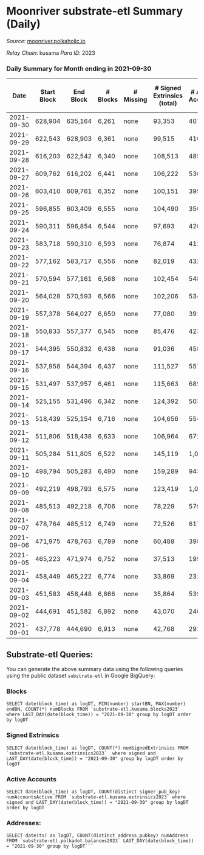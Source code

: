 # Moonriver substrate-etl Summary (Daily)

_Source_: [moonriver.polkaholic.io](https://moonriver.polkaholic.io)

*Relay Chain*: kusama
*Para ID*: 2023



### Daily Summary for Month ending in 2021-09-30


| Date | Start Block | End Block | # Blocks | # Missing | # Signed Extrinsics (total) | # Active Accounts | # Addresses with Balances | # Events | # Transfers | # XCM Transfers In | # XCM Transfers Out |
| ---- | ----------- | --------- | -------- | --------- | --------------------------- | ----------------- | ------------------------- | -------- | ----------- | ------------------ | ------------------- |
| 2021-09-30 | 628,904 | 635,164 | 6,261 | none  | 93,353 | 407 | 121,301 | 623,713 | 22,158 ($21,362,117) |   |   |
| 2021-09-29 | 622,543 | 628,903 | 6,361 | none  | 99,515 | 410 |  | 636,301 | 20,145 ($33,927,229) |   |   |
| 2021-09-28 | 616,203 | 622,542 | 6,340 | none  | 108,513 | 485 |  | 685,890 | 23,364 ($25,652,283) |   |   |
| 2021-09-27 | 609,762 | 616,202 | 6,441 | none  | 106,222 | 530 |  | 719,978 | 26,081 ($27,965,994) |   |   |
| 2021-09-26 | 603,410 | 609,761 | 6,352 | none  | 100,151 | 399 |  | 690,208 | 25,708 ($24,731,556) |   |   |
| 2021-09-25 | 596,855 | 603,409 | 6,555 | none  | 104,490 | 350 |  | 676,717 | 27,734 ($37,302,316) |   |   |
| 2021-09-24 | 590,311 | 596,854 | 6,544 | none  | 97,693 | 420 |  | 565,599 | 23,202 ($42,359,158) |   |   |
| 2021-09-23 | 583,718 | 590,310 | 6,593 | none  | 76,874 | 412 |  | 482,339 | 20,505 ($25,563,947) |   |   |
| 2021-09-22 | 577,162 | 583,717 | 6,556 | none  | 82,019 | 432 |  | 565,538 | 24,511 ($26,333,897) |   |   |
| 2021-09-21 | 570,594 | 577,161 | 6,568 | none  | 102,454 | 548 |  | 690,711 | 36,170 ($42,877,515) |   |   |
| 2021-09-20 | 564,028 | 570,593 | 6,566 | none  | 102,206 | 534 |  | 654,139 | 28,958 ($64,885,219) |   |   |
| 2021-09-19 | 557,378 | 564,027 | 6,650 | none  | 77,080 | 391 |  | 511,167 | 21,190 ($21,624,657) |   |   |
| 2021-09-18 | 550,833 | 557,377 | 6,545 | none  | 85,476 | 423 |  | 554,204 | 23,420 ($20,251,038) |   |   |
| 2021-09-17 | 544,395 | 550,832 | 6,438 | none  | 91,036 | 458 |  | 586,893 | 26,063 ($23,452,108) |   |   |
| 2021-09-16 | 537,958 | 544,394 | 6,437 | none  | 111,527 | 557 |  | 747,197 | 44,599 ($38,569,245) |   |   |
| 2021-09-15 | 531,497 | 537,957 | 6,461 | none  | 115,663 | 685 |  | 783,460 | 44,311 ($80,315,934) |   |   |
| 2021-09-14 | 525,155 | 531,496 | 6,342 | none  | 124,392 | 503 |  | 793,734 | 59,137 ($48,140,066) |   |   |
| 2021-09-13 | 518,439 | 525,154 | 6,716 | none  | 104,656 | 554 |  | 644,641 | 53,693 ($36,094,004) |   |   |
| 2021-09-12 | 511,806 | 518,438 | 6,633 | none  | 106,964 | 672 |  | 659,355 | 53,212 ($44,194,519) |   |   |
| 2021-09-11 | 505,284 | 511,805 | 6,522 | none  | 145,119 | 1,010 |  | 821,346 | 53,117 ($55,686,080) |   |   |
| 2021-09-10 | 498,794 | 505,283 | 6,490 | none  | 159,289 | 943 |  | 948,663 | 68,845 ($83,958,888) |   |   |
| 2021-09-09 | 492,219 | 498,793 | 6,575 | none  | 123,419 | 1,030 |  | 842,008 | 71,361 ($103,334,208) |   |   |
| 2021-09-08 | 485,513 | 492,218 | 6,706 | none  | 78,229 | 579 |  | 525,944 | 38,232 ($59,632,437) |   |   |
| 2021-09-07 | 478,764 | 485,512 | 6,749 | none  | 72,526 | 617 |  | 468,631 | 31,951 ($58,696,818) |   |   |
| 2021-09-06 | 471,975 | 478,763 | 6,789 | none  | 60,488 | 398 |  | 374,179 | 27,900 ($68,121,523) |   |   |
| 2021-09-05 | 465,223 | 471,974 | 6,752 | none  | 37,513 | 199 |  | 199,540 | 9,474 ($16,801,910) |   |   |
| 2021-09-04 | 458,449 | 465,222 | 6,774 | none  | 33,869 | 231 |  | 165,939 | 6,118 ($17,051,356) |   |   |
| 2021-09-03 | 451,583 | 458,448 | 6,866 | none  | 35,864 | 539 |  | 173,226 | 9,479 ($155,709,021) |   |   |
| 2021-09-02 | 444,691 | 451,582 | 6,892 | none  | 43,070 | 246 |  | 229,921 | 13,641 ($32,282,357) |   |   |
| 2021-09-01 | 437,778 | 444,690 | 6,913 | none  | 42,768 | 291 |  | 226,712 | 15,432 ($51,621,540) |   |   |

## Substrate-etl Queries:
You can generate the above summary data using the following queries using the public dataset `substrate-etl` in Google BigQuery:


### Blocks
```
SELECT date(block_time) as logDT, MIN(number) startBN, MAX(number) endBN, COUNT(*) numBlocks FROM `substrate-etl.kusama.blocks2023`  where LAST_DAY(date(block_time)) = "2021-09-30" group by logDT order by logDT
```


### Signed Extrinsics
```
SELECT date(block_time) as logDT, COUNT(*) numSignedExtrinsics FROM `substrate-etl.kusama.extrinsics2023`  where signed and LAST_DAY(date(block_time)) = "2021-09-30" group by logDT order by logDT
```


### Active Accounts
```
SELECT date(block_time) as logDT, COUNT(distinct signer_pub_key) numAccountsActive FROM `substrate-etl.kusama.extrinsics2023` where signed and LAST_DAY(date(block_time)) = "2021-09-30" group by logDT order by logDT
```


### Addresses:
```
SELECT date(ts) as logDT, COUNT(distinct address_pubkey) numAddress FROM `substrate-etl.polkadot.balances2023` LAST_DAY(date(block_time)) = "2021-09-30" group by logDT```


